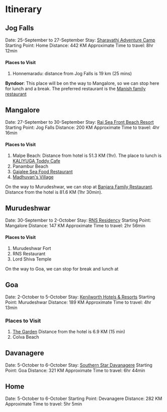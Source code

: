 # Itinerary
## Jog Falls
Date: 25-September to 27-September
Stay: [Sharavathi Adventure Camp](https://goo.gl/maps/DeVbccE9H2pWxbiD7)
Starting Point: Home
Distance: 442 KM
Approximate Time to travel: 8hr 12min
#### Places to Visit
1. Honnemaradu: distance from Jog Falls is 19 km (25 mins)

**Byndoor**: This place will be on the way to Mangalore, so we can stop here for lunch and a break. The preferred restaurant is the [Manish family restaurant](https://goo.gl/maps/itSnTsgvzDwyLvai7)

## Mangalore
Date: 27-September to 30-September
Stay: [Raj Sea Front Beach Resort](https://goo.gl/maps/PgewouXJS77YqUV47)
Starting Point: Jog Falls
Distance: 200 KM
Approximate Time to travel: 4hr 16min
#### Places to Visit
1. Malpe Beach: Distance from hotel is 51.3 KM (1hr). The place to lunch is [KALIYUGA Toddy Cafe](https://goo.gl/maps/bKxA5VTUR15nYofp8)
2. Panambur Beach
3. [Gajalee Sea Food Restaurant](https://goo.gl/maps/XtKYnNycuwVgUE8s5)
4. [Madhuvan's Village](https://goo.gl/maps/9qQeghx5VhyfTCVg9)

On the way to Murudeshwar, we can stop at [Banjara Family Restaurant](https://goo.gl/maps/GAm5EENFTWyATLRw7). Distance from the hotel is 81.6 KM (1hr 30min).

## Murudeshwar
Date: 30-September to 2-October
Stay: [RNS Residency](https://goo.gl/maps/kcBkbjisC61SbkxZ7)
Starting Point: Mangalore
Distance: 147 KM
Approximate Time to travel: 2hr 56min
#### Places to Visit
1. Murudeshwar Fort
2. RNS Restaurant
3. Lord Shiva Temple

On the way to Goa, we can stop for break and lunch at 

## Goa
Date: 2-October to 5-October
Stay: [Kenilworth Hotels & Resorts](https://goo.gl/maps/j1X88vaCZYS8pD3r7)
Starting Point: Murudeshwar
Distance: 189 KM
Approximate Time to travel: 4hr 13min
### Places to Visit
1. [The Garden](https://g.page/garden-colva?share) Distance from the hotel is 6.9 KM (15 min)
2. Colva Beach

## Davanagere
Date: 5-October to 6-October
Stay: [Southern Star Davanagere](https://goo.gl/maps/BsPru8ccEiFquSK89)
Starting Point: Goa
Distance: 321 KM
Approximate Time to travel: 6hr 44min

## Home
Date: 5-October to 6-October
Starting Point: Devanagere
Distance: 282 KM
Approximate Time to travel: 5hr 5min